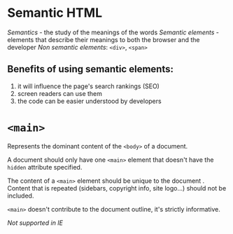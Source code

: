 # Semantic HTML

*Semantics* - the study of the meanings of the words
*Semantic elements* - elements that describe their meanings to both the browser and the developer
*Non semantic elements*: `<div>`, `<span>`

## Benefits of using semantic elements:

1. it will influence the page's search rankings (SEO)
2. screen readers can use them
3. the code can be easier understood by developers


# `<main>`

Represents the dominant content of the `<body>` of a document.

A document should only have one `<main>` element that doesn't have the `hidden` attribute specified. 

The content of a `<main>` element should be unique to the document .
Content that is repeated (sidebars, copyright info, site logo...) should not be included.

`<main>` doesn't contribute to the document outline, it's strictly informative. 

*Not supported in IE*

